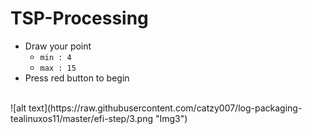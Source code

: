 # TSP-Processing
* Draw your point 
    * `min : 4`
    * `max : 15`
* Press red button to begin

<br>
![alt text](https://raw.githubusercontent.com/catzy007/log-packaging-tealinuxos11/master/efi-step/3.png "Img3")
